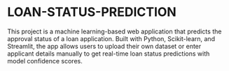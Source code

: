 # LOAN-STATUS-PREDICTION
This project is a machine learning-based web application that predicts the approval status of a loan application. Built with Python, Scikit-learn, and Streamlit, the app allows users to upload their own dataset or enter applicant details manually to get real-time loan status predictions with model confidence scores.
